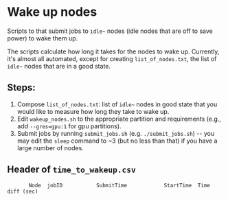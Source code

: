 # Wake up nodes

Scripts to that submit jobs to `idle~` nodes (idle nodes that are off to save power) to wake them up.

The scripts calculate how long it takes for the nodes to wake up. Currently, it's almost all automated, except for creating `list_of_nodes.txt`, the list of `idle~` nodes that are in a good state.

## Steps:

1. Compose `list_of_nodes.txt`: list of `idle~` nodes in good state that you would like to measure how long they take to wake up.
2. Edit `wakeup_nodes.sh` to the appropriate partition and requirements (e.g., add `--gres=gpu:1` for gpu partitions).
3. Submit jobs by running `submit_jobs.sh` (e.g. `./submit_jobs.sh`) -- you may edit the `sleep` command to ~3 (but no less than that) if you have a large number of nodes.

## Header of `time_to_wakeup.csv`

```
       Node  jobID           SubmitTime            StartTime  Time diff (sec)
```

